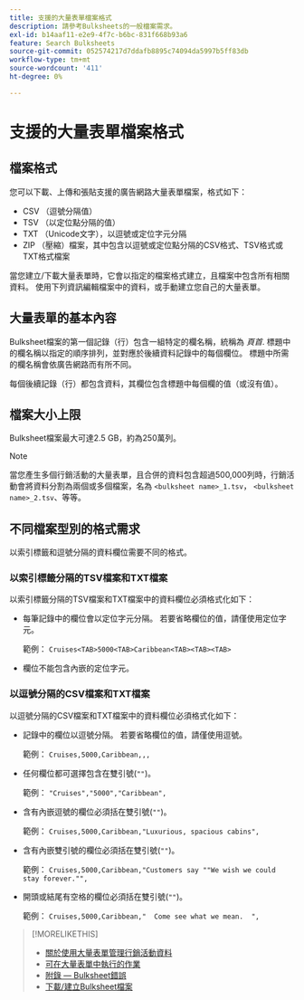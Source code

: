 ```yaml
---
title: 支援的大量表單檔案格式
description: 請參考Bulksheets的一般檔案需求。
exl-id: b14aaf11-e2e9-4f7c-b6bc-831f668b93a6
feature: Search Bulksheets
source-git-commit: 052574217d7ddafb8895c74094da5997b5ff83db
workflow-type: tm+mt
source-wordcount: '411'
ht-degree: 0%

---
```


# 支援的大量表單檔案格式

## 檔案格式

您可以下載、上傳和張貼支援的廣告網路大量表單檔案，格式如下：

* CSV （逗號分隔值）
* TSV （以定位點分隔的值）
* TXT （Unicode文字），以逗號或定位字元分隔
* ZIP （壓縮）檔案，其中包含以逗號或定位點分隔的CSV格式、TSV格式或TXT格式檔案

當您建立/下載大量表單時，它會以指定的檔案格式建立，且檔案中包含所有相關資料。 使用下列資訊編輯檔案中的資料，或手動建立您自己的大量表單。

## 大量表單的基本內容

Bulksheet檔案的第一個記錄（行）包含一組特定的欄名稱，統稱為 <i>頁首</i>. 標題中的欄名稱以指定的順序排列，並對應於後續資料記錄中的每個欄位。 標題中所需的欄名稱會依廣告網路而有所不同。

每個後續記錄（行）都包含資料，其欄位包含標題中每個欄的值（或沒有值）。

## 檔案大小上限

Bulksheet檔案最大可達2.5 GB，約為250萬列。

>[!NOTE]
>
>當您產生多個行銷活動的大量表單，且合併的資料包含超過500,000列時，行銷活動會將資料分割為兩個或多個檔案，名為 `<bulksheet name>_1.tsv`， `<bulksheet name>_2.tsv`、等等。

## 不同檔案型別的格式需求

以索引標籤和逗號分隔的資料欄位需要不同的格式。

### 以索引標籤分隔的TSV檔案和TXT檔案

以索引標籤分隔的TSV檔案和TXT檔案中的資料欄位必須格式化如下：

* 每筆記錄中的欄位會以定位字元分隔。 若要省略欄位的值，請僅使用定位字元。

  範例： `Cruises<TAB>5000<TAB>Caribbean<TAB><TAB><TAB>`

* 欄位不能包含內嵌的定位字元。

### 以逗號分隔的CSV檔案和TXT檔案

以逗號分隔的CSV檔案和TXT檔案中的資料欄位必須格式化如下：

* 記錄中的欄位以逗號分隔。 若要省略欄位的值，請僅使用逗號。

  範例： `Cruises,5000,Caribbean,,,`

* 任何欄位都可選擇包含在雙引號(`""`)。

  範例：  `"Cruises","5000","Caribbean",`

* 含有內嵌逗號的欄位必須括在雙引號(`""`)。

  範例： `Cruises,5000,Caribbean,"Luxurious, spacious cabins",`

* 含有內嵌雙引號的欄位必須括在雙引號(`""`)。

  範例： `Cruises,5000,Caribbean,"Customers say ""We wish we could stay forever."",`

* 開頭或結尾有空格的欄位必須括在雙引號(`""`)。

  範例： `Cruises,5000,Caribbean,"  Come see what we mean.  ",`

>[!MORELIKETHIS]
>
>* [關於使用大量表單管理行銷活動資料](../bulksheet-about.md)
>* [可在大量表單中執行的作業](bulksheet-operations.md)
>* [附錄 — Bulksheet錯誤](../bulksheet-errors.md)
>* [下載/建立Bulksheet檔案](../bulksheet-download.md)
